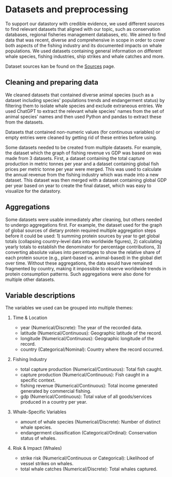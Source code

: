 # Datasets and preprocessing

To support our datastory with credible evidence, we used different sources to find relevant datasets that aligned with our topic, such as conservation databases, regional fisheries management databases, etc. We aimed to find data that was recent, diverse and comprehensive in scope in order to cover both aspects of the fishing industry and its documented impacts on whale populations.
We used datasets containing general information on different whale species, fishing industries, ship strikes and whale catches and more.

Dataset sources kan be found on the [Sources](sources.md) page.

## Cleaning and preparing data

We cleaned datasets that contained diverse animal species (such as a dataset including species' populations trends and endangerment status) by filtering them to isolate whale species and exclude extraneous entries. We used ChatGPT to extract the relevant whale species' names from the set of animal species' names and then used Python and pandas to extract these from the datasets. 

Datasets that contained non-numeric values (for continuous variables) or empty entries were cleaned by getting rid of these entries before using.

Some datasets needed to be created from multiple datasets. For example, the dataset which the graph of fishing revenue vs GDP was based on was made from 3 datasets. First, a dataset containing the total capture production in metric tonnes per year and a dataset containing global fish prices per metric tonne per year were merged. This was used to calculate the annual revenue from the fishing industry which was made into a new dataset. This dataset was then merged with a dataset containing global GDP per year based on year to create the final dataset, which was easy to visualize for the datastory.

## Aggregations

Some datasets were usable immediately after cleaning, but others needed to undergo aggregations first. For example, the dataset used for the graph of global sources of dietary protein required multiple aggregation steps before it could be used: 1) summing protein sources by year to get global totals (collapsing country-level data into worldwide figures), 2) calculating yearly totals to establish the denominator for percentage contributions, 3) converting absolute values into percentages to show the relative share of each protein source (e.g., plant-based vs. animal-based) in the global diet over time. Without these aggregations, the data would have remained fragmented by country, making it impossible to observe worldwide trends in protein consumption patterns.
Such aggregations were also done for multiple other datasets.


## Variable descriptions

The variables we used can be grouped into multiple themes:

1. Time & Location
    - year (Numerical/Discrete): The year of the recorded data.
    - latitude (Numerical/Continuous): Geographic latitude of the record.
    - longitude (Numerical/Continuous): Geographic longitude of the record.
    - country (Categorical/Nominal): Country where the record occurred.

2. Fishing Industry
    - total capture production (Numerical/Continuous): Total fish caught.
    - capture production (Numerical/Continuous): Fish caught in a specific context.
    - fishing revenue (Numerical/Continuous): Total income generated generated by commercial fishing.
    - gdp (Numerical/Continuous): Total value of all goods/services produced in a country per year.

3. Whale-Specific Variables
    - amount of whale species (Numerical/Discrete): Number of distinct whale species.
    - endangerment classification (Categorical/Ordinal): Conservation status of whales.

4. Risk & Impact (Whales)
    - strike risk (Numerical/Continuous or Categorical): Likelihood of vessel strikes on whales.
    - total whale catches (Numerical/Discrete): Total whales captured.
